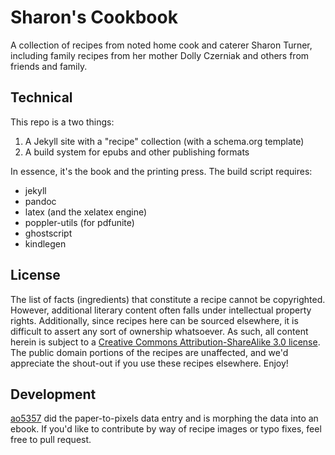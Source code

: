 # Sharon's Cookbook

A collection of recipes from noted home cook and caterer Sharon Turner, including 
family recipes from her mother Dolly Czerniak and others from friends and family.

## Technical

This repo is a two things:

  1. A Jekyll site with a "recipe" collection (with a schema.org template)
  2. A build system for epubs and other publishing formats

In essence, it's the book and the printing press. The build script requires:

  * jekyll
  * pandoc
  * latex (and the xelatex engine)
  * poppler-utils (for pdfunite)
  * ghostscript
  * kindlegen

## License
The list of facts (ingredients) that constitute a recipe cannot be copyrighted. 
However, additional literary content often falls under intellectual property rights. 
Additionally, since recipes here can be sourced elsewhere, it is difficult to 
assert any sort of ownership whatsoever. As such, all content herein is subject to 
a [Creative Commons Attribution-ShareAlike 3.0 license](http://creativecommons.org/licenses/by-sa/3.0/). 
The public domain portions of the recipes are unaffected, and we'd appreciate the 
shout-out if you use these recipes elsewhere. Enjoy!

## Development
[ao5357](https://github.com/ao5357) did the paper-to-pixels data entry and is 
morphing the data into an ebook. If you'd like to contribute by way of recipe 
images or typo fixes, feel free to pull request.
